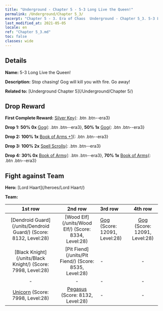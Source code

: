 ```yaml
---
title: "Underground - Chapter 5 - 5-3 Long Live the Queen!"
permalink: /Underground/Chapter 5_3/
excerpt: "Chapter 5 - 3. Era of Chaos  Underground - Chapter 5_3. 5-3 Long Live the Queen!"
last_modified_at: 2021-05-05
locale: en
ref: "Chapter 5_3.md"
toc: false
classes: wide
---
```


## Details

 **Name:** 5-3 Long Live the Queen!

 **Description:** Stop chasing! Gog will kill you with fire. Go away!

 **Related to:** [Underground Chapter 5](/Underground/Chapter 5/)

## Drop Reward

 **First Complete Reward:** [Silver Key](/Items/con_693/){: .btn .btn--era3}

 **Drop 1:** **50% 0x** [Gog](/Items/unt_227/){: .btn .btn--era3}, **50% 1x** [Gog](/Items/unt_227/){: .btn .btn--era3}

 **Drop 2:** **100% 1x** [Book of Arms +1](/Items/mat_25/){: .btn .btn--era3}

 **Drop 3:** **100% 2x** [Spell Scrolls](/Items/con_694/){: .btn .btn--era3}

 **Drop 4:** **30% 0x** [Book of Arms](/Items/mat_18/){: .btn .btn--era3}, **70% 1x** [Book of Arms](/Items/mat_18/){: .btn .btn--era3}


## Fight against Team
 **Hero:** [Lord Haart](/heroes/Lord Haart/)

 **Team:**


  | 1st row | 2nd row | 3rd row | 4th row |
  |:----:|:----:|:----|:----:|
  | [Dendroid Guard](/units/Dendroid Guard/) (Score: 8132, Level:28)  | [Wood Elf](/units/Wood Elf/) (Score: 8334, Level:28)  | [Gog](/units/Gog/) (Score: 12091, Level:28)  | [Gog](/units/Gog/) (Score: 12091, Level:28)  |
  | [Black Knight](/units/Black Knight/) (Score: 7998, Level:28)  | [Pit Fiend](/units/Pit Fiend/) (Score: 8535, Level:28)  | - | - |
  | - | - | - | - |
  | [Unicorn](/units/Unicorn/) (Score: 7998, Level:28)  | [Pegasus](/units/Pegasus/) (Score: 8132, Level:28)  | - | - |


